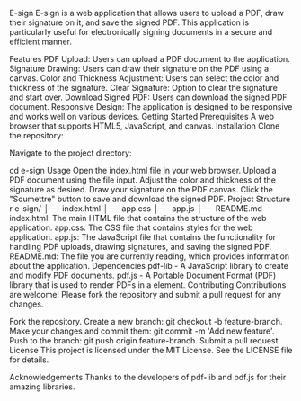 E-sign
E-sign is a web application that allows users to upload a PDF, draw their signature on it, and save the signed PDF. This application is particularly useful for electronically signing documents in a secure and efficient manner.

Features
PDF Upload: Users can upload a PDF document to the application.
Signature Drawing: Users can draw their signature on the PDF using a canvas.
Color and Thickness Adjustment: Users can select the color and thickness of the signature.
Clear Signature: Option to clear the signature and start over.
Download Signed PDF: Users can download the signed PDF document.
Responsive Design: The application is designed to be responsive and works well on various devices.
Getting Started
Prerequisites
A web browser that supports HTML5, JavaScript, and canvas.
Installation
Clone the repository:


Navigate to the project directory:

cd e-sign
Usage
Open the index.html file in your web browser.
Upload a PDF document using the file input.
Adjust the color and thickness of the signature as desired.
Draw your signature on the PDF canvas.
Click the "Soumettre" button to save and download the signed PDF.
Project Structure
r
e-sign/
├── index.html
├── app.css
├── app.js
├── README.md
index.html: The main HTML file that contains the structure of the web application.
app.css: The CSS file that contains styles for the web application.
app.js: The JavaScript file that contains the functionality for handling PDF uploads, drawing signatures, and saving the signed PDF.
README.md: The file you are currently reading, which provides information about the application.
Dependencies
pdf-lib - A JavaScript library to create and modify PDF documents.
pdf.js - A Portable Document Format (PDF) library that is used to render PDFs in a <canvas> element.
Contributing
Contributions are welcome! Please fork the repository and submit a pull request for any changes.

Fork the repository.
Create a new branch: git checkout -b feature-branch.
Make your changes and commit them: git commit -m 'Add new feature'.
Push to the branch: git push origin feature-branch.
Submit a pull request.
License
This project is licensed under the MIT License. See the LICENSE file for details.

Acknowledgements
Thanks to the developers of pdf-lib and pdf.js for their amazing libraries.